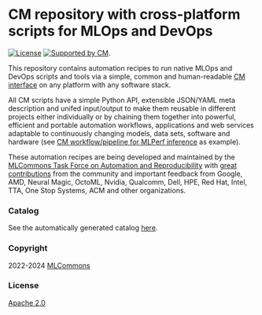 # CM repository with cross-platform scripts for MLOps and DevOps

[![License](https://img.shields.io/badge/License-Apache%202.0-green)](https://github.com/mlcommons/ck/tree/master/cm)
[![Supported by CM](https://img.shields.io/badge/Supported_by-MLCommons%20CM-blue)](https://github.com/mlcommons/ck).

This repository contains automation recipes to run native MLOps and DevOps scripts and tools via a simple, common and human-readable
[CM interface](https://github.com/mlcommons/ck) on any platform with any software stack.

All СM scripts have a simple Python API, extensible JSON/YAML meta description
and unifed input/output to make them reusable in different projects either individually 
or by chaining them together into powerful, efficient and portable automation workflows, 
applications and web services adaptable to continuously changing models, data sets, software and hardware
(see [CM workflow/pipeline for MLPerf inference](script/app-mlperf-inference/_cm.yaml) as example).

These automation recipes are being developed and maintained by the [MLCommons Task Force on Automation and Reproducibility](../docs/taskforce.md)
with [great contributions](../CONTRIBUTING.md) from the community and important feedback from Google, AMD, Neural Magic, OctoML, Nvidia, Qualcomm, Dell, HPE, 
Red Hat, Intel, TTA, One Stop Systems, ACM and other organizations.

### Catalog

See the automatically generated catalog [here](https://github.com/mlcommons/ck/blob/master/docs/list_of_scripts.md).

### Copyright

2022-2024 [MLCommons](https://mlcommons.org)

### License

[Apache 2.0](LICENSE.md)
